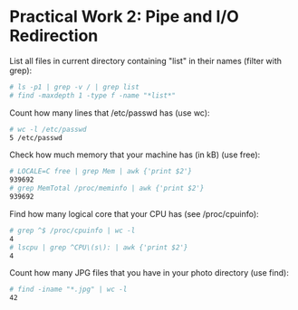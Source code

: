 # Practical Work 2: Pipe and I/O Redirection
List all files in current directory containing "list" in their names
(filter with grep):
```sh
# ls -p1 | grep -v / | grep list
# find -maxdepth 1 -type f -name "*list*"
```

Count how many lines that /etc/passwd has (use wc):
```sh
# wc -l /etc/passwd
5 /etc/passwd
```

Check how much memory that your machine has (in kB) (use free):
```sh
# LOCALE=C free | grep Mem | awk {'print $2'}
939692
# grep MemTotal /proc/meminfo | awk {'print $2'}
939692
```

Find how many logical core that your CPU has (see /proc/cpuinfo):
```sh
# grep ^$ /proc/cpuinfo | wc -l
4
# lscpu | grep ^CPU\(s\): | awk {'print $2'}
4
```

Count how many JPG files that you have in your photo directory (use find):
```sh
# find -iname "*.jpg" | wc -l
42
```
